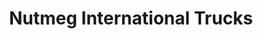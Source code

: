---
title: "Nutmeg International Trucks"
url: /killingly/nutmeg-international-trucks/
shop: Autoteile
---